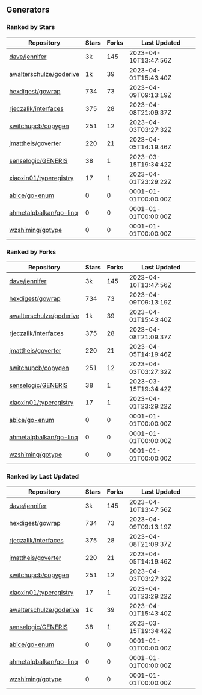 ## Generators

### Ranked by Stars

| Repository | Stars | Forks | Last Updated |
|------------|-------|-------|--------------|
| [dave/jennifer](https://github.com/dave/jennifer) | 3k | 145 | 2023-04-10T13:47:56Z |
| [awalterschulze/goderive](https://github.com/awalterschulze/goderive) | 1k | 39 | 2023-04-01T15:43:40Z |
| [hexdigest/gowrap](https://github.com/hexdigest/gowrap) | 734 | 73 | 2023-04-09T09:13:19Z |
| [rjeczalik/interfaces](https://github.com/rjeczalik/interfaces) | 375 | 28 | 2023-04-08T21:09:37Z |
| [switchupcb/copygen](https://github.com/switchupcb/copygen) | 251 | 12 | 2023-04-03T03:27:32Z |
| [jmattheis/goverter](https://github.com/jmattheis/goverter) | 220 | 21 | 2023-04-05T14:19:46Z |
| [senselogic/GENERIS](https://github.com/senselogic/GENERIS) | 38 | 1 | 2023-03-15T19:34:42Z |
| [xiaoxin01/typeregistry](https://github.com/xiaoxin01/typeregistry) | 17 | 1 | 2023-04-01T23:29:22Z |
| [abice/go-enum](https://github.com/abice/go-enum) | 0 | 0 | 0001-01-01T00:00:00Z |
| [ahmetalpbalkan/go-linq](https://github.com/ahmetalpbalkan/go-linq) | 0 | 0 | 0001-01-01T00:00:00Z |
| [wzshiming/gotype](https://github.com/wzshiming/gotype) | 0 | 0 | 0001-01-01T00:00:00Z |

### Ranked by Forks

| Repository | Stars | Forks | Last Updated |
|------------|-------|-------|--------------|
| [dave/jennifer](https://github.com/dave/jennifer) | 3k | 145 | 2023-04-10T13:47:56Z |
| [hexdigest/gowrap](https://github.com/hexdigest/gowrap) | 734 | 73 | 2023-04-09T09:13:19Z |
| [awalterschulze/goderive](https://github.com/awalterschulze/goderive) | 1k | 39 | 2023-04-01T15:43:40Z |
| [rjeczalik/interfaces](https://github.com/rjeczalik/interfaces) | 375 | 28 | 2023-04-08T21:09:37Z |
| [jmattheis/goverter](https://github.com/jmattheis/goverter) | 220 | 21 | 2023-04-05T14:19:46Z |
| [switchupcb/copygen](https://github.com/switchupcb/copygen) | 251 | 12 | 2023-04-03T03:27:32Z |
| [senselogic/GENERIS](https://github.com/senselogic/GENERIS) | 38 | 1 | 2023-03-15T19:34:42Z |
| [xiaoxin01/typeregistry](https://github.com/xiaoxin01/typeregistry) | 17 | 1 | 2023-04-01T23:29:22Z |
| [abice/go-enum](https://github.com/abice/go-enum) | 0 | 0 | 0001-01-01T00:00:00Z |
| [ahmetalpbalkan/go-linq](https://github.com/ahmetalpbalkan/go-linq) | 0 | 0 | 0001-01-01T00:00:00Z |
| [wzshiming/gotype](https://github.com/wzshiming/gotype) | 0 | 0 | 0001-01-01T00:00:00Z |

### Ranked by Last Updated

| Repository | Stars | Forks | Last Updated |
|------------|-------|-------|--------------|
| [dave/jennifer](https://github.com/dave/jennifer) | 3k | 145 | 2023-04-10T13:47:56Z |
| [hexdigest/gowrap](https://github.com/hexdigest/gowrap) | 734 | 73 | 2023-04-09T09:13:19Z |
| [rjeczalik/interfaces](https://github.com/rjeczalik/interfaces) | 375 | 28 | 2023-04-08T21:09:37Z |
| [jmattheis/goverter](https://github.com/jmattheis/goverter) | 220 | 21 | 2023-04-05T14:19:46Z |
| [switchupcb/copygen](https://github.com/switchupcb/copygen) | 251 | 12 | 2023-04-03T03:27:32Z |
| [xiaoxin01/typeregistry](https://github.com/xiaoxin01/typeregistry) | 17 | 1 | 2023-04-01T23:29:22Z |
| [awalterschulze/goderive](https://github.com/awalterschulze/goderive) | 1k | 39 | 2023-04-01T15:43:40Z |
| [senselogic/GENERIS](https://github.com/senselogic/GENERIS) | 38 | 1 | 2023-03-15T19:34:42Z |
| [abice/go-enum](https://github.com/abice/go-enum) | 0 | 0 | 0001-01-01T00:00:00Z |
| [ahmetalpbalkan/go-linq](https://github.com/ahmetalpbalkan/go-linq) | 0 | 0 | 0001-01-01T00:00:00Z |
| [wzshiming/gotype](https://github.com/wzshiming/gotype) | 0 | 0 | 0001-01-01T00:00:00Z |

